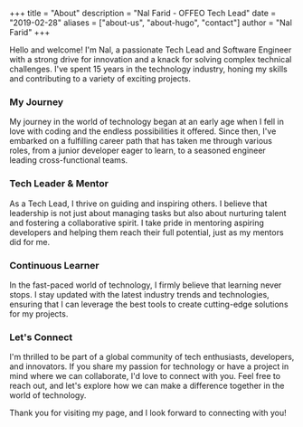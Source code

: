 +++
title = "About"
description = "Nal Farid - OFFEO Tech Lead"
date = "2019-02-28"
aliases = ["about-us", "about-hugo", "contact"]
author = "Nal Farid"
+++

Hello and welcome! I'm Nal, a passionate Tech Lead and Software Engineer with a strong drive for innovation and a knack for solving complex technical challenges. I've spent 15 years in the technology industry, honing my skills and contributing to a variety of exciting projects.

<h3> My Journey </h3>

My journey in the world of technology began at an early age when I fell in love with coding and the endless possibilities it offered. Since then, I've embarked on a fulfilling career path that has taken me through various roles, from a junior developer eager to learn, to a seasoned engineer leading cross-functional teams.

<h3> Tech Leader & Mentor </h3>

As a Tech Lead, I thrive on guiding and inspiring others. I believe that leadership is not just about managing tasks but also about nurturing talent and fostering a collaborative spirit. I take pride in mentoring aspiring developers and helping them reach their full potential, just as my mentors did for me.

<h3> Continuous Learner </h3>

In the fast-paced world of technology, I firmly believe that learning never stops. I stay updated with the latest industry trends and technologies, ensuring that I can leverage the best tools to create cutting-edge solutions for my projects.

<h3> Let's Connect </h3>

I'm thrilled to be part of a global community of tech enthusiasts, developers, and innovators. If you share my passion for technology or have a project in mind where we can collaborate, I'd love to connect with you. Feel free to reach out, and let's explore how we can make a difference together in the world of technology.

Thank you for visiting my page, and I look forward to connecting with you!
